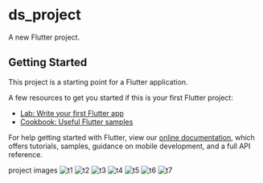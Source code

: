 # ds_project

A new Flutter project.

## Getting Started

This project is a starting point for a Flutter application.

A few resources to get you started if this is your first Flutter project:

- [Lab: Write your first Flutter app](https://flutter.dev/docs/get-started/codelab)
- [Cookbook: Useful Flutter samples](https://flutter.dev/docs/cookbook)

For help getting started with Flutter, view our
[online documentation](https://flutter.dev/docs), which offers tutorials,
samples, guidance on mobile development, and a full API reference.

project images 
![t1](https://github.com/anush2728/Text-Suggestor/assets/113098910/b77ec84e-ebd7-4e08-b8de-25c3fee8f1c5)
![t2](https://github.com/anush2728/Text-Suggestor/assets/113098910/aead6f50-d1b8-409a-ade4-41c6d97d6f5a)
![t3](https://github.com/anush2728/Text-Suggestor/assets/113098910/9086625d-643f-42bc-bdbc-61524af4a97e)
![t4](https://github.com/anush2728/Text-Suggestor/assets/113098910/9453f536-5c27-43ae-b8c7-022e0feae7b8)
![t5](https://github.com/anush2728/Text-Suggestor/assets/113098910/8082c8db-ee87-4789-8473-e51f9bffdf91)
![t6](https://github.com/anush2728/Text-Suggestor/assets/113098910/ac38e6e1-5067-418d-b810-35dce5727c47)
![t7](https://github.com/anush2728/Text-Suggestor/assets/113098910/41404de8-fd86-4fa2-a584-0d5c6311d984)
